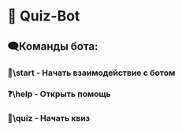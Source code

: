 # :robot: Quiz-Bot

## :left_speech_bubble:Команды бота:

### :rocket:\start - Начать взаимодействие с ботом

### :question:\help - Открыть помощь

### :dart:\quiz - Начать квиз

